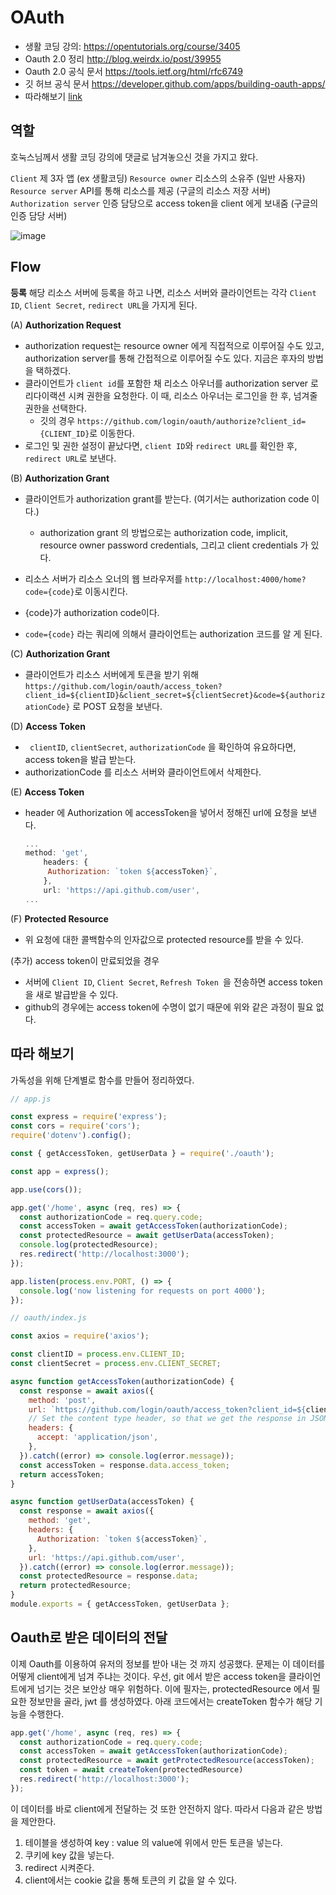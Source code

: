 # OAuth

- 생활 코딩 강의:  https://opentutorials.org/course/3405 
- Oauth 2.0 정리 http://blog.weirdx.io/post/39955
- Oauth 2.0 공식 문서  https://tools.ietf.org/html/rfc6749  
- 깃 허브 공식 문서 https://developer.github.com/apps/building-oauth-apps/ 
- 따라해보기 [link](https://medium.com/shriram-navaratnalingam/authentication-using-github-oauth-2-0-with-nodejs-be1091ce10a7/)

## 역할

호눅스님께서 생활 코딩 강의에 댓글로 남겨놓으신 것을 가지고 왔다.

`Client`   제 3자 앱 (ex 생활코딩)
`Resource owner`   리소스의 소유주 (일반 사용자)
`Resource server`   API를 통해 리소스를 제공 (구글의 리소스 저장 서버)
`Authorization server`   인증 담당으로 access token을 client 에게 보내줌 (구글의 인증 담당 서버) 


![image](https://user-images.githubusercontent.com/40619551/68180477-40b27700-ffd7-11e9-8e3d-00851da855e2.png)

## Flow

**등록**
   해당 리소스 서버에 등록을 하고 나면, 리소스 서버와 클라이언트는 각각 `Client ID`, `Client Secret`, `redirect URL`을 가지게 된다.

(A) **Authorization Request**
   -  authorization request는 resource owner 에게 직접적으로 이루어질 수도 있고, authorization server를 통해 간접적으로 이루어질 수도 있다. 지금은 후자의 방법을 택하겠다.
   -  클라이언트가 `client id`를 포함한 채 리소스 아우너를 authorization server 로 리다이랙션 시켜 권한을 요청한다. 이 때, 리소스 아우너는 로그인을 한 후, 넘겨줄 권한을 선택한다.
         - 깃의 경우 `https://github.com/login/oauth/authorize?client_id={CLIENT_ID}`로 이동한다.
-  로그인 및 권한 설정이 끝났다면, `client ID`와 `redirect URL`를 확인한 후, `redirect URL`로 보낸다.

(B) **Authorization Grant**
   - 클라이언트가 authorization grant를 받는다. (여기서는 authorization code 이다.)

        - authorization grant 의 방법으로는 authorization code, implicit, resource owner password credentials, 그리고 client credentials 가 있다.


   - 리소스 서버가 리소스 오너의 웹 브라우저를 `http://localhost:4000/home?code={code}`로 이동시킨다. 

   - {code}가 authorization code이다.

   - `code={code}` 라는 쿼리에 의해서 클라이언트는 authorization 코드를 알 게 된다.

(C) **Authorization Grant**

   - 클라이언트가 리소스 서버에게 토큰을 받기 위해`https://github.com/login/oauth/access_token?client_id=${clientID}&client_secret=${clientSecret}&code=${authorizationCode}` 로 POST 요청을 보낸다.
     

(D) **Access Token**
   - ` clientID`, `clientSecret`, `authorizationCode` 을 확인하여 유요하다면, access token을 발급 받는다.
   - authorizationCode 를 리소스 서버와 클라이언트에서 삭제한다.


(E) **Access Token**

- header 에 Authorization 에 accessToken을 넣어서 정해진 url에 요청을 보낸다.	
  
    ```js
    ...
    method: 'get',
        headers: {
         Authorization: `token ${accessToken}`,
        },
        url: 'https://api.github.com/user',
    ...
    
    ```
    

(F) **Protected Resource**

- 위 요청에 대한 콜백함수의 인자값으로 protected resource를 받을 수 있다.

(추가) access token이 만료되었을 경우
   - 서버에 `Client ID`, `Client Secret`, `Refresh Token `을 전송하면 access token을 새로 발급받을 수 있다.
   - github의 경우에는 access token에 수명이 없기 때문에 위와 같은 과정이 필요 없다.



## 따라 해보기

가독성을 위해 단계별로 함수를 만들어 정리하였다.

```js
// app.js

const express = require('express');
const cors = require('cors');
require('dotenv').config();

const { getAccessToken, getUserData } = require('./oauth');

const app = express();

app.use(cors());

app.get('/home', async (req, res) => {
  const authorizationCode = req.query.code;
  const accessToken = await getAccessToken(authorizationCode);
  const protectedResource = await getUserData(accessToken);
  console.log(protectedResource);
  res.redirect('http://localhost:3000');
});

app.listen(process.env.PORT, () => {
  console.log('now listening for requests on port 4000');
});

```

```js
// oauth/index.js

const axios = require('axios');

const clientID = process.env.CLIENT_ID;
const clientSecret = process.env.CLIENT_SECRET;

async function getAccessToken(authorizationCode) {
  const response = await axios({
    method: 'post',
    url: `https://github.com/login/oauth/access_token?client_id=${clientID}&client_secret=${clientSecret}&code=${authorizationCode}`,
    // Set the content type header, so that we get the response in JSON
    headers: {
      accept: 'application/json',
    },
  }).catch((error) => console.log(error.message));
  const accessToken = response.data.access_token;
  return accessToken;
}

async function getUserData(accessToken) {
  const response = await axios({
    method: 'get',
    headers: {
      Authorization: `token ${accessToken}`,
    },
    url: 'https://api.github.com/user',
  }).catch((error) => console.log(error.message));
  const protectedResource = response.data;
  return protectedResource;
}
module.exports = { getAccessToken, getUserData };

```

## Oauth로 받은 데이터의 전달

이제 Oauth를 이용하여 유저의 정보를 받아 내는 것 까지 성공했다. 문제는 이 데이터를 어떻게 client에게 넘겨 주냐는 것이다. 우선, git 에서 받은 access token을 클라이언트에게 넘기는 것은 보안상 매우 위험하다. 이에 필자는, protectedResource 에서 필요한 정보만을 골라, jwt 를 생성하였다. 아래 코드에서는 createToken 함수가 해당 기능을 수행한다.

```js
app.get('/home', async (req, res) => {
  const authorizationCode = req.query.code;
  const accessToken = await getAccessToken(authorizationCode);
  const protectedResource = await getProtectedResource(accessToken);
  const token = await createToken(protectedResource)
  res.redirect('http://localhost:3000');
});
```

이 데이터를 바로 client에게 전달하는 것 또한 안전하지 않다. 따라서 다음과 같은 방법을 제안한다.

1. 테이블을 생성하여 key : value 의 value에 위에서 만든 토큰을 넣는다.
2. 쿠키에 key 값을 넣는다.
3. redirect 시켜준다.
4. client에서는 cookie 값을 통해 토큰의 키 값을 알 수 있다.

